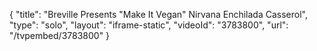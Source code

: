 {
    "title": "Breville Presents \"Make It Vegan\" Nirvana Enchilada Casserol",
    "type": "solo",
    "layout": "iframe-static",
    "videoId": "3783800",
    "url": "\/tvpembed\/3783800"
}